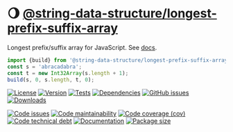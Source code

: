 :waning_gibbous_moon: [@string-data-structure/longest-prefix-suffix-array](https://string-data-structure.github.io/longest-prefix-suffix-array)
==

Longest prefix/suffix array for JavaScript.
See [docs](https://string-data-structure.github.io/longest-prefix-suffix-array/index.html).

```js
import {build} from '@string-data-structure/longest-prefix-suffix-array';
const s = 'abracadabra';
const t = new Int32Array(s.length + 1);
build(s, 0, s.length, t, 0);
```

[![License](https://img.shields.io/github/license/string-data-structure/longest-prefix-suffix-array.svg)](https://raw.githubusercontent.com/string-data-structure/longest-prefix-suffix-array/main/LICENSE)
[![Version](https://img.shields.io/npm/v/@string-data-structure/longest-prefix-suffix-array.svg)](https://www.npmjs.org/package/@string-data-structure/longest-prefix-suffix-array)
[![Tests](https://img.shields.io/github/workflow/status/string-data-structure/longest-prefix-suffix-array/ci:cover?event=push&label=tests)](https://github.com/string-data-structure/longest-prefix-suffix-array/actions/workflows/ci:cover.yml?query=branch:main)
[![Dependencies](https://img.shields.io/librariesio/github/string-data-structure/longest-prefix-suffix-array.svg)](https://github.com/string-data-structure/longest-prefix-suffix-array/network/dependencies)
[![GitHub issues](https://img.shields.io/github/issues/string-data-structure/longest-prefix-suffix-array.svg)](https://github.com/string-data-structure/longest-prefix-suffix-array/issues)
[![Downloads](https://img.shields.io/npm/dm/@string-data-structure/longest-prefix-suffix-array.svg)](https://www.npmjs.org/package/@string-data-structure/longest-prefix-suffix-array)

[![Code issues](https://img.shields.io/codeclimate/issues/string-data-structure/longest-prefix-suffix-array.svg)](https://codeclimate.com/github/string-data-structure/longest-prefix-suffix-array/issues)
[![Code maintainability](https://img.shields.io/codeclimate/maintainability/string-data-structure/longest-prefix-suffix-array.svg)](https://codeclimate.com/github/string-data-structure/longest-prefix-suffix-array/trends/churn)
[![Code coverage (cov)](https://img.shields.io/codecov/c/gh/string-data-structure/longest-prefix-suffix-array/main.svg)](https://codecov.io/gh/string-data-structure/longest-prefix-suffix-array)
[![Code technical debt](https://img.shields.io/codeclimate/tech-debt/string-data-structure/longest-prefix-suffix-array.svg)](https://codeclimate.com/github/string-data-structure/longest-prefix-suffix-array/trends/technical_debt)
[![Documentation](https://string-data-structure.github.io/longest-prefix-suffix-array/badge.svg)](https://string-data-structure.github.io/longest-prefix-suffix-array/source.html)
[![Package size](https://img.shields.io/bundlephobia/minzip/@string-data-structure/longest-prefix-suffix-array)](https://bundlephobia.com/result?p=@string-data-structure/longest-prefix-suffix-array)
